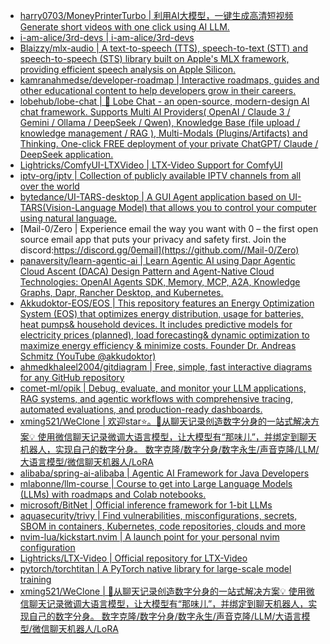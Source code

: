 + [harry0703/MoneyPrinterTurbo | 利用AI大模型，一键生成高清短视频 Generate short videos with one click using AI LLM.](https://github.com//harry0703/MoneyPrinterTurbo)
+ [i-am-alice/3rd-devs | i-am-alice/3rd-devs](https://github.com//i-am-alice/3rd-devs)
+ [Blaizzy/mlx-audio | A text-to-speech (TTS), speech-to-text (STT) and speech-to-speech (STS) library built on Apple's MLX framework, providing efficient speech analysis on Apple Silicon.](https://github.com//Blaizzy/mlx-audio)
+ [kamranahmedse/developer-roadmap | Interactive roadmaps, guides and other educational content to help developers grow in their careers.](https://github.com//kamranahmedse/developer-roadmap)
+ [lobehub/lobe-chat | 🤯 Lobe Chat - an open-source, modern-design AI chat framework. Supports Multi AI Providers( OpenAI / Claude 3 / Gemini / Ollama / DeepSeek / Qwen), Knowledge Base (file upload / knowledge management / RAG ), Multi-Modals (Plugins/Artifacts) and Thinking. One-click FREE deployment of your private ChatGPT/ Claude / DeepSeek application.](https://github.com//lobehub/lobe-chat)
+ [Lightricks/ComfyUI-LTXVideo | LTX-Video Support for ComfyUI](https://github.com//Lightricks/ComfyUI-LTXVideo)
+ [iptv-org/iptv | Collection of publicly available IPTV channels from all over the world](https://github.com//iptv-org/iptv)
+ [bytedance/UI-TARS-desktop | A GUI Agent application based on UI-TARS(Vision-Language Model) that allows you to control your computer using natural language.](https://github.com//bytedance/UI-TARS-desktop)
+ [Mail-0/Zero | Experience email the way you want with 0 – the first open source email app that puts your privacy and safety first. Join the discord:https://discord.gg/0email](https://github.com//Mail-0/Zero)
+ [panaversity/learn-agentic-ai | Learn Agentic AI using Dapr Agentic Cloud Ascent (DACA) Design Pattern and Agent-Native Cloud Technologies: OpenAI Agents SDK, Memory, MCP, A2A, Knowledge Graphs, Dapr, Rancher Desktop, and Kubernetes.](https://github.com//panaversity/learn-agentic-ai)
+ [Akkudoktor-EOS/EOS | This repository features an Energy Optimization System (EOS) that optimizes energy distribution, usage for batteries, heat pumps& household devices. It includes predictive models for electricity prices (planned), load forecasting& dynamic optimization to maximize energy efficiency & minimize costs. Founder Dr. Andreas Schmitz (YouTube @akkudoktor)](https://github.com//Akkudoktor-EOS/EOS)
+ [ahmedkhaleel2004/gitdiagram | Free, simple, fast interactive diagrams for any GitHub repository](https://github.com//ahmedkhaleel2004/gitdiagram)
+ [comet-ml/opik | Debug, evaluate, and monitor your LLM applications, RAG systems, and agentic workflows with comprehensive tracing, automated evaluations, and production-ready dashboards.](https://github.com//comet-ml/opik)
+ [xming521/WeClone | 欢迎star⭐。🚀从聊天记录创造数字分身的一站式解决方案💡 使用微信聊天记录微调大语言模型，让大模型有“那味儿”，并绑定到聊天机器人，实现自己的数字分身。 数字克隆/数字分身/数字永生/声音克隆/LLM/大语言模型/微信聊天机器人/LoRA](https://github.com//xming521/WeClone)
+ [alibaba/spring-ai-alibaba | Agentic AI Framework for Java Developers](https://github.com//alibaba/spring-ai-alibaba)
+ [mlabonne/llm-course | Course to get into Large Language Models (LLMs) with roadmaps and Colab notebooks.](https://github.com//mlabonne/llm-course)
+ [microsoft/BitNet | Official inference framework for 1-bit LLMs](https://github.com//microsoft/BitNet)
+ [aquasecurity/trivy | Find vulnerabilities, misconfigurations, secrets, SBOM in containers, Kubernetes, code repositories, clouds and more](https://github.com//aquasecurity/trivy)
+ [nvim-lua/kickstart.nvim | A launch point for your personal nvim configuration](https://github.com//nvim-lua/kickstart.nvim)
+ [Lightricks/LTX-Video | Official repository for LTX-Video](https://github.com//Lightricks/LTX-Video)
+ [pytorch/torchtitan | A PyTorch native library for large-scale model training](https://github.com//pytorch/torchtitan)
+ [xming521/WeClone | 🚀从聊天记录创造数字分身的一站式解决方案💡 使用微信聊天记录微调大语言模型，让大模型有“那味儿”，并绑定到聊天机器人，实现自己的数字分身。 数字克隆/数字分身/数字永生/声音克隆/LLM/大语言模型/微信聊天机器人/LoRA](https://github.com//xming521/WeClone)
